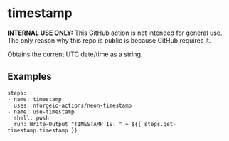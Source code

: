 # timestamp

**INTERNAL USE ONLY:** This GitHub action is not intended for general use.  The only reason why this repo is public is because GitHub requires it.

Obtains the current UTC date/time as a string.

## Examples

```
steps:
- name: timestamp
  uses: nforgeio-actions/neon-timestamp 
- name: use-timestamp
  shell: pwsh
  run: Write-Output "TIMESTAMP IS: " + ${{ steps.get-timestamp.timestamp }}
```
